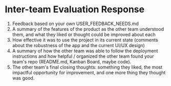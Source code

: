 # Inter-team Evaluation Response
1. Feedback based on your own USER_FEEDBACK_NEEDS.md
2. A summary of the features of the product as the other team understood them, and what they liked or thought could be improved about each
3. How effective it was to use the project in its current state (comments about the robustness of the app and the current UI/UX design)
4. A summary of how the other team was able to follow the deployment instructions and how helpful / organized the other team found your team's repo
   (README.md, Kanban Board, maybe code).
6. The other team's final closing thoughts: something they liked, the most impactful opportunity for improvement, and one more thing they thought was good.
